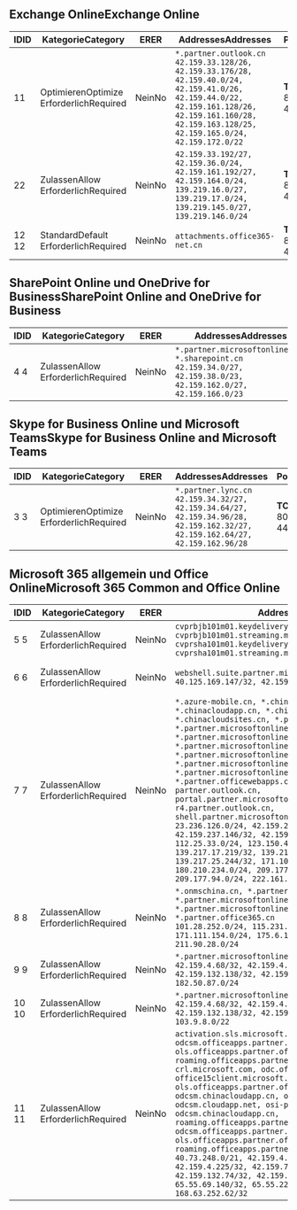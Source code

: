 <!--THIS FILE IS AUTOMATICALLY GENERATED. MANUAL CHANGES WILL BE OVERWRITTEN.-->
<!--Please contact the Office 365 Endpoints team with any questions.-->
<!--China endpoints version 2018112800-->
<!--File generated 2018-12-03 15:05:37.8359-->

## <a name="exchange-online"></a><span data-ttu-id="fb050-101">Exchange Online</span><span class="sxs-lookup"><span data-stu-id="fb050-101">Exchange Online</span></span>

<span data-ttu-id="fb050-102">ID</span><span class="sxs-lookup"><span data-stu-id="fb050-102">ID</span></span> | <span data-ttu-id="fb050-103">Kategorie</span><span class="sxs-lookup"><span data-stu-id="fb050-103">Category</span></span> | <span data-ttu-id="fb050-104">ER</span><span class="sxs-lookup"><span data-stu-id="fb050-104">ER</span></span> | <span data-ttu-id="fb050-105">Addresses</span><span class="sxs-lookup"><span data-stu-id="fb050-105">Addresses</span></span> | <span data-ttu-id="fb050-106">Ports</span><span class="sxs-lookup"><span data-stu-id="fb050-106">Ports</span></span>
-- | -------------------- | -- | --------------------------------------------------------------------------------------------------------------------------------------------------------------------------------------------------------- | ----------------
<span data-ttu-id="fb050-107">1</span><span class="sxs-lookup"><span data-stu-id="fb050-107">1</span></span> | <span data-ttu-id="fb050-108">Optimieren</span><span class="sxs-lookup"><span data-stu-id="fb050-108">Optimize</span></span><BR><span data-ttu-id="fb050-109">Erforderlich</span><span class="sxs-lookup"><span data-stu-id="fb050-109">Required</span></span> | <span data-ttu-id="fb050-110">Nein</span><span class="sxs-lookup"><span data-stu-id="fb050-110">No</span></span> | `*.partner.outlook.cn`<BR>`42.159.33.128/26, 42.159.33.176/28, 42.159.40.0/24, 42.159.41.0/26, 42.159.44.0/22, 42.159.161.128/26, 42.159.161.160/28, 42.159.163.128/25, 42.159.165.0/24, 42.159.172.0/22` | <span data-ttu-id="fb050-111">**TCP:** 443, 80</span><span class="sxs-lookup"><span data-stu-id="fb050-111">**TCP:** 443, 80</span></span>
<span data-ttu-id="fb050-112">2</span><span class="sxs-lookup"><span data-stu-id="fb050-112">2</span></span> | <span data-ttu-id="fb050-113">Zulassen</span><span class="sxs-lookup"><span data-stu-id="fb050-113">Allow</span></span><BR><span data-ttu-id="fb050-114">Erforderlich</span><span class="sxs-lookup"><span data-stu-id="fb050-114">Required</span></span> | <span data-ttu-id="fb050-115">Nein</span><span class="sxs-lookup"><span data-stu-id="fb050-115">No</span></span> | `42.159.33.192/27, 42.159.36.0/24, 42.159.161.192/27, 42.159.164.0/24, 139.219.16.0/27, 139.219.17.0/24, 139.219.145.0/27, 139.219.146.0/24` | <span data-ttu-id="fb050-116">**TCP:** 443, 80</span><span class="sxs-lookup"><span data-stu-id="fb050-116">**TCP:** 443, 80</span></span>
<span data-ttu-id="fb050-117">12 </span><span class="sxs-lookup"><span data-stu-id="fb050-117">12</span></span> | <span data-ttu-id="fb050-118">Standard</span><span class="sxs-lookup"><span data-stu-id="fb050-118">Default</span></span><BR><span data-ttu-id="fb050-119">Erforderlich</span><span class="sxs-lookup"><span data-stu-id="fb050-119">Required</span></span> | <span data-ttu-id="fb050-120">Nein</span><span class="sxs-lookup"><span data-stu-id="fb050-120">No</span></span> | `attachments.office365-net.cn` | <span data-ttu-id="fb050-121">**TCP:** 443, 80</span><span class="sxs-lookup"><span data-stu-id="fb050-121">**TCP:** 443, 80</span></span>

## <a name="sharepoint-online-and-onedrive-for-business"></a><span data-ttu-id="fb050-122">SharePoint Online und OneDrive for Business</span><span class="sxs-lookup"><span data-stu-id="fb050-122">SharePoint Online and OneDrive for Business</span></span>

<span data-ttu-id="fb050-123">ID</span><span class="sxs-lookup"><span data-stu-id="fb050-123">ID</span></span> | <span data-ttu-id="fb050-124">Kategorie</span><span class="sxs-lookup"><span data-stu-id="fb050-124">Category</span></span> | <span data-ttu-id="fb050-125">ER</span><span class="sxs-lookup"><span data-stu-id="fb050-125">ER</span></span> | <span data-ttu-id="fb050-126">Addresses</span><span class="sxs-lookup"><span data-stu-id="fb050-126">Addresses</span></span> | <span data-ttu-id="fb050-127">Ports</span><span class="sxs-lookup"><span data-stu-id="fb050-127">Ports</span></span>
-- | ----------------- | -- | --------------------------------------------------------------------------------------------------------------------- | ----------------
<span data-ttu-id="fb050-128">4 </span><span class="sxs-lookup"><span data-stu-id="fb050-128">4</span></span> | <span data-ttu-id="fb050-129">Zulassen</span><span class="sxs-lookup"><span data-stu-id="fb050-129">Allow</span></span><BR><span data-ttu-id="fb050-130">Erforderlich</span><span class="sxs-lookup"><span data-stu-id="fb050-130">Required</span></span> | <span data-ttu-id="fb050-131">Nein</span><span class="sxs-lookup"><span data-stu-id="fb050-131">No</span></span> | `*.partner.microsoftonline.cn, *.sharepoint.cn`<BR>`42.159.34.0/27, 42.159.38.0/23, 42.159.162.0/27, 42.159.166.0/23` | <span data-ttu-id="fb050-132">**TCP:** 443, 80</span><span class="sxs-lookup"><span data-stu-id="fb050-132">**TCP:** 443, 80</span></span>

## <a name="skype-for-business-online-and-microsoft-teams"></a><span data-ttu-id="fb050-133">Skype for Business Online und Microsoft Teams</span><span class="sxs-lookup"><span data-stu-id="fb050-133">Skype for Business Online and Microsoft Teams</span></span>

<span data-ttu-id="fb050-134">ID</span><span class="sxs-lookup"><span data-stu-id="fb050-134">ID</span></span> | <span data-ttu-id="fb050-135">Kategorie</span><span class="sxs-lookup"><span data-stu-id="fb050-135">Category</span></span> | <span data-ttu-id="fb050-136">ER</span><span class="sxs-lookup"><span data-stu-id="fb050-136">ER</span></span> | <span data-ttu-id="fb050-137">Addresses</span><span class="sxs-lookup"><span data-stu-id="fb050-137">Addresses</span></span> | <span data-ttu-id="fb050-138">Ports</span><span class="sxs-lookup"><span data-stu-id="fb050-138">Ports</span></span>
-- | -------------------- | -- | -------------------------------------------------------------------------------------------------------------------------------- | ----------------
<span data-ttu-id="fb050-139">3 </span><span class="sxs-lookup"><span data-stu-id="fb050-139">3</span></span> | <span data-ttu-id="fb050-140">Optimieren</span><span class="sxs-lookup"><span data-stu-id="fb050-140">Optimize</span></span><BR><span data-ttu-id="fb050-141">Erforderlich</span><span class="sxs-lookup"><span data-stu-id="fb050-141">Required</span></span> | <span data-ttu-id="fb050-142">Nein</span><span class="sxs-lookup"><span data-stu-id="fb050-142">No</span></span> | `*.partner.lync.cn`<BR>`42.159.34.32/27, 42.159.34.64/27, 42.159.34.96/28, 42.159.162.32/27, 42.159.162.64/27, 42.159.162.96/28` | <span data-ttu-id="fb050-143">**TCP:** 443, 80</span><span class="sxs-lookup"><span data-stu-id="fb050-143">**TCP:** 443, 80</span></span>

## <a name="microsoft-365-common-and-office-online"></a><span data-ttu-id="fb050-144">Microsoft 365 allgemein und Office Online</span><span class="sxs-lookup"><span data-stu-id="fb050-144">Microsoft 365 Common and Office Online</span></span>

<span data-ttu-id="fb050-145">ID</span><span class="sxs-lookup"><span data-stu-id="fb050-145">ID</span></span> | <span data-ttu-id="fb050-146">Kategorie</span><span class="sxs-lookup"><span data-stu-id="fb050-146">Category</span></span> | <span data-ttu-id="fb050-147">ER</span><span class="sxs-lookup"><span data-stu-id="fb050-147">ER</span></span> | <span data-ttu-id="fb050-148">Addresses</span><span class="sxs-lookup"><span data-stu-id="fb050-148">Addresses</span></span> | <span data-ttu-id="fb050-149">Ports</span><span class="sxs-lookup"><span data-stu-id="fb050-149">Ports</span></span>
-- | ----------------- | -- | ---------------------------------------------------------------------------------------------------------------------------------------------------------------------------------------------------------------------------------------------------------------------------------------------------------------------------------------------------------------------------------------------------------------------------------------------------------------------------------------------------------------------------------------------------------------------------------------------------------------------------------------------------------------------------------------------------------------------------------------------------------------------------------------------------------------------------------------------------------------------------------------------------------------------- | ----------------
<span data-ttu-id="fb050-150">5 </span><span class="sxs-lookup"><span data-stu-id="fb050-150">5</span></span> | <span data-ttu-id="fb050-151">Zulassen</span><span class="sxs-lookup"><span data-stu-id="fb050-151">Allow</span></span><BR><span data-ttu-id="fb050-152">Erforderlich</span><span class="sxs-lookup"><span data-stu-id="fb050-152">Required</span></span> | <span data-ttu-id="fb050-153">Nein</span><span class="sxs-lookup"><span data-stu-id="fb050-153">No</span></span> | `cvprbjb101m01.keydelivery.mediaservices.chinacloudapi.cn, cvprbjb101m01.streaming.mediaservices.chinacloudapi.cn, cvprsha101m01.keydelivery.mediaservices.chinacloudapi.cn, cvprsha101m01.streaming.mediaservices.chinacloudapi.cn` | <span data-ttu-id="fb050-154">**TCP:** 443, 80</span><span class="sxs-lookup"><span data-stu-id="fb050-154">**TCP:** 443, 80</span></span>
<span data-ttu-id="fb050-155">6 </span><span class="sxs-lookup"><span data-stu-id="fb050-155">6</span></span> | <span data-ttu-id="fb050-156">Zulassen</span><span class="sxs-lookup"><span data-stu-id="fb050-156">Allow</span></span><BR><span data-ttu-id="fb050-157">Erforderlich</span><span class="sxs-lookup"><span data-stu-id="fb050-157">Required</span></span> | <span data-ttu-id="fb050-158">Nein</span><span class="sxs-lookup"><span data-stu-id="fb050-158">No</span></span> | `webshell.suite.partner.microsoftonline.cn`<BR>`40.125.169.147/32, 42.159.201.24/32` | <span data-ttu-id="fb050-159">**TCP:** 443, 80</span><span class="sxs-lookup"><span data-stu-id="fb050-159">**TCP:** 443, 80</span></span>
<span data-ttu-id="fb050-160">7 </span><span class="sxs-lookup"><span data-stu-id="fb050-160">7</span></span> | <span data-ttu-id="fb050-161">Zulassen</span><span class="sxs-lookup"><span data-stu-id="fb050-161">Allow</span></span><BR><span data-ttu-id="fb050-162">Erforderlich</span><span class="sxs-lookup"><span data-stu-id="fb050-162">Required</span></span> | <span data-ttu-id="fb050-163">Nein</span><span class="sxs-lookup"><span data-stu-id="fb050-163">No</span></span> | `*.azure-mobile.cn, *.chinacloudapi.cn, *.chinacloudapp.cn, *.chinacloud-mobile.cn, *.chinacloudsites.cn, *.partner.microsoftonline-m.cn, *.partner.microsoftonline-m.net.cn, *.partner.microsoftonline-m-i.cn, *.partner.microsoftonline-m-i.net.cn, *.partner.microsoftonline-p.net.cn, *.partner.microsoftonline-p-i.cn, *.partner.microsoftonline-p-i.net.cn, *.partner.officewebapps.cn, *.windowsazure.cn, partner.outlook.cn, portal.partner.microsoftonline.cdnsvc.com, r4.partner.outlook.cn, shell.partner.microsoftonline.cdnsvc.com`<BR>`23.236.126.0/24, 42.159.224.122/32, 42.159.233.91/32, 42.159.237.146/32, 42.159.238.120/32, 58.68.168.0/24, 112.25.33.0/24, 123.150.49.0/24, 125.65.247.0/24, 139.217.17.219/32, 139.217.19.156/32, 139.217.21.3/32, 139.217.25.244/32, 171.107.84.0/24, 180.210.232.0/24, 180.210.234.0/24, 209.177.86.0/24, 209.177.90.0/24, 209.177.94.0/24, 222.161.226.0/24` | <span data-ttu-id="fb050-164">**TCP:** 443, 80</span><span class="sxs-lookup"><span data-stu-id="fb050-164">**TCP:** 443, 80</span></span>
<span data-ttu-id="fb050-165">8 </span><span class="sxs-lookup"><span data-stu-id="fb050-165">8</span></span> | <span data-ttu-id="fb050-166">Zulassen</span><span class="sxs-lookup"><span data-stu-id="fb050-166">Allow</span></span><BR><span data-ttu-id="fb050-167">Erforderlich</span><span class="sxs-lookup"><span data-stu-id="fb050-167">Required</span></span> | <span data-ttu-id="fb050-168">Nein</span><span class="sxs-lookup"><span data-stu-id="fb050-168">No</span></span> | `*.onmschina.cn, *.partner.microsoftonline.net.cn, *.partner.microsoftonline-i.cn, *.partner.microsoftonline-i.net.cn, *.partner.office365.cn`<BR>`101.28.252.0/24, 115.231.150.0/24, 123.235.32.0/24, 171.111.154.0/24, 175.6.10.0/24, 180.210.229.0/24, 211.90.28.0/24` | <span data-ttu-id="fb050-169">**TCP:** 443, 80</span><span class="sxs-lookup"><span data-stu-id="fb050-169">**TCP:** 443, 80</span></span>
<span data-ttu-id="fb050-170">9 </span><span class="sxs-lookup"><span data-stu-id="fb050-170">9</span></span> | <span data-ttu-id="fb050-171">Zulassen</span><span class="sxs-lookup"><span data-stu-id="fb050-171">Allow</span></span><BR><span data-ttu-id="fb050-172">Erforderlich</span><span class="sxs-lookup"><span data-stu-id="fb050-172">Required</span></span> | <span data-ttu-id="fb050-173">Nein</span><span class="sxs-lookup"><span data-stu-id="fb050-173">No</span></span> | `*.partner.microsoftonline-p.cn`<BR>`42.159.4.68/32, 42.159.4.200/32, 42.159.7.156/32, 42.159.132.138/32, 42.159.133.17/32, 42.159.135.78/32, 182.50.87.0/24` | <span data-ttu-id="fb050-174">**TCP:** 443, 80</span><span class="sxs-lookup"><span data-stu-id="fb050-174">**TCP:** 443, 80</span></span>
<span data-ttu-id="fb050-175">10 </span><span class="sxs-lookup"><span data-stu-id="fb050-175">10</span></span> | <span data-ttu-id="fb050-176">Zulassen</span><span class="sxs-lookup"><span data-stu-id="fb050-176">Allow</span></span><BR><span data-ttu-id="fb050-177">Erforderlich</span><span class="sxs-lookup"><span data-stu-id="fb050-177">Required</span></span> | <span data-ttu-id="fb050-178">Nein</span><span class="sxs-lookup"><span data-stu-id="fb050-178">No</span></span> | `*.partner.microsoftonline.cn`<BR>`42.159.4.68/32, 42.159.4.200/32, 42.159.7.156/32, 42.159.132.138/32, 42.159.133.17/32, 42.159.135.78/32, 103.9.8.0/22` | <span data-ttu-id="fb050-179">**TCP:** 443, 80</span><span class="sxs-lookup"><span data-stu-id="fb050-179">**TCP:** 443, 80</span></span>
<span data-ttu-id="fb050-180">11 </span><span class="sxs-lookup"><span data-stu-id="fb050-180">11</span></span> | <span data-ttu-id="fb050-181">Zulassen</span><span class="sxs-lookup"><span data-stu-id="fb050-181">Allow</span></span><BR><span data-ttu-id="fb050-182">Erforderlich</span><span class="sxs-lookup"><span data-stu-id="fb050-182">Required</span></span> | <span data-ttu-id="fb050-183">Nein</span><span class="sxs-lookup"><span data-stu-id="fb050-183">No</span></span> | `activation.sls.microsoft.com, bjb-odcsm.officeapps.partner.office365.cn, bjb-ols.officeapps.partner.office365.cn, bjb-roaming.officeapps.partner.office365.cn, crl.microsoft.com, odc.officeapps.live.com, office15client.microsoft.com, officecdn.microsoft.com, ols.officeapps.partner.office365.cn, osi-prod-bjb01-odcsm.chinacloudapp.cn, osiprod-scus01-odcsm.cloudapp.net, osi-prod-sha01-odcsm.chinacloudapp.cn, roaming.officeapps.partner.office365.cn, sha-odcsm.officeapps.partner.office365.cn, sha-ols.officeapps.partner.office365.cn, sha-roaming.officeapps.partner.office365.cn`<BR>`40.73.248.0/21, 42.159.4.45/32, 42.159.4.50/32, 42.159.4.225/32, 42.159.7.13/32, 42.159.132.73/32, 42.159.132.74/32, 42.159.132.75/32, 65.52.98.231/32, 65.55.69.140/32, 65.55.227.140/32, 70.37.81.47/32, 168.63.252.62/32` | <span data-ttu-id="fb050-184">**TCP:** 443, 80</span><span class="sxs-lookup"><span data-stu-id="fb050-184">**TCP:** 443, 80</span></span>

